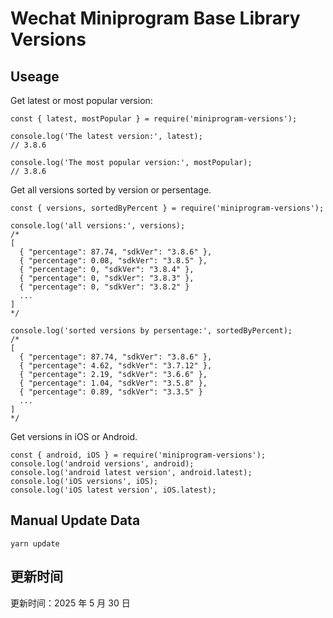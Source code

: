 
# Wechat Miniprogram Base Library Versions

## Useage

Get latest or most popular version:

```;
const { latest, mostPopular } = require('miniprogram-versions');

console.log('The latest version:', latest);
// 3.8.6

console.log('The most popular version:', mostPopular);
// 3.8.6

```

Get all versions sorted by version or persentage.

```
const { versions, sortedByPercent } = require('miniprogram-versions');

console.log('all versions:', versions);
/*
[
  { "percentage": 87.74, "sdkVer": "3.8.6" },
  { "percentage": 0.08, "sdkVer": "3.8.5" },
  { "percentage": 0, "sdkVer": "3.8.4" },
  { "percentage": 0, "sdkVer": "3.8.3" },
  { "percentage": 0, "sdkVer": "3.8.2" }
  ...
]
*/

console.log('sorted versions by persentage:', sortedByPercent);
/*
[
  { "percentage": 87.74, "sdkVer": "3.8.6" },
  { "percentage": 4.62, "sdkVer": "3.7.12" },
  { "percentage": 2.19, "sdkVer": "3.6.6" },
  { "percentage": 1.04, "sdkVer": "3.5.8" },
  { "percentage": 0.89, "sdkVer": "3.3.5" }
  ...
]
*/
```

Get versions in iOS or Android.

```
const { android, iOS } = require('miniprogram-versions');
console.log('android versions', android);
console.log('android latest version', android.latest);
console.log('iOS versions', iOS);
console.log('iOS latest version', iOS.latest);
```

## Manual Update Data

```
yarn update
```

## 更新时间

更新时间：2025 年 5 月 30 日
